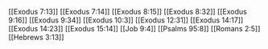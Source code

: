 [[Exodus 7:13]]
[[Exodus 7:14]]
[[Exodus 8:15]]
[[Exodus 8:32]]
[[Exodus 9:16]]
[[Exodus 9:34]]
[[Exodus 10:3]]
[[Exodus 12:31]]
[[Exodus 14:17]]
[[Exodus 14:23]]
[[Exodus 15:14]]
[[Job 9:4]]
[[Psalms 95:8]]
[[Romans 2:5]]
[[Hebrews 3:13]]
